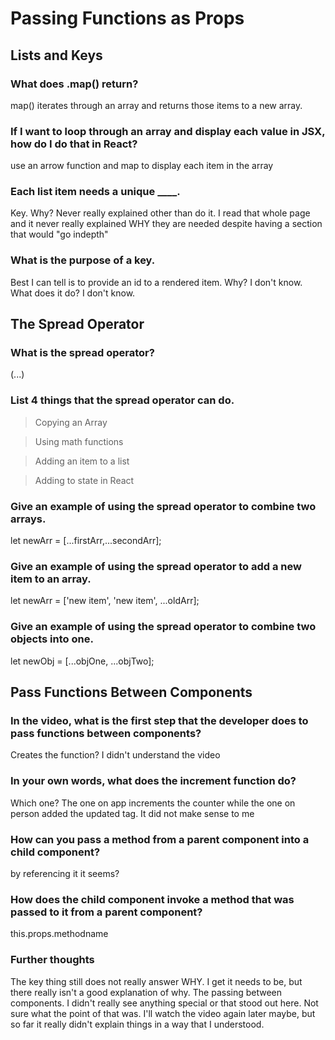 # Passing Functions as Props

## Lists and Keys

### What does .map() return?

map() iterates through an array and returns those items to a new array.

### If I want to loop through an array and display each value in JSX, how do I do that in React?

use an arrow function and map to display each item in the array

### Each list item needs a unique ____.

Key. Why? Never really explained other than do it. I read that whole page and it never really explained WHY they are needed despite having a section that would "go indepth"

### What is the purpose of a key.

Best I can tell is to provide an id to a rendered item. Why? I don't know. What does it do? I don't know.

## The Spread Operator

### What is the spread operator?

(...)

### List 4 things that the spread operator can do.

> Copying an Array

> Using math functions

> Adding an item to a list

> Adding to state in React

### Give an example of using the spread operator to combine two arrays.

let newArr = [...firstArr,...secondArr];

### Give an example of using the spread operator to add a new item to an array.

let newArr = ['new item', 'new item', ...oldArr];

### Give an example of using the spread operator to combine two objects into one.

let newObj = [...objOne, ...objTwo];

## Pass Functions Between Components

### In the video, what is the first step that the developer does to pass functions between components?

Creates the function? I didn't understand the video

### In your own words, what does the increment function do?

Which one? The one on app increments the counter while the one on person added the updated tag. It did not make sense to me

### How can you pass a method from a parent component into a child component?

by referencing it it seems?

### How does the child component invoke a method that was passed to it from a parent component?

this.props.methodname

### Further thoughts

The key thing still does not really answer WHY. I get it needs to be, but there really isn't a good explanation of why. The passing between components. I didn't really see anything special or that stood out here. Not sure what the point of that was. I'll watch the video again later maybe, but so far it really didn't explain things in a way that I understood.